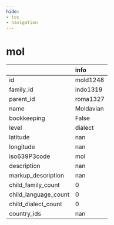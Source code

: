 ```yaml
---
hide:
- toc
- navigation
---
```

# mol
|                      | info      |
|:---------------------|:----------|
| id                   | mold1248  |
| family_id            | indo1319  |
| parent_id            | roma1327  |
| name                 | Moldavian |
| bookkeeping          | False     |
| level                | dialect   |
| latitude             | nan       |
| longitude            | nan       |
| iso639P3code         | mol       |
| description          | nan       |
| markup_description   | nan       |
| child_family_count   | 0         |
| child_language_count | 0         |
| child_dialect_count  | 0         |
| country_ids          | nan       |